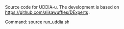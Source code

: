 

Source code for UDDIA-u. The development is based on https://github.com/alisawuffles/DExperts .

Command: source run_uddia.sh
